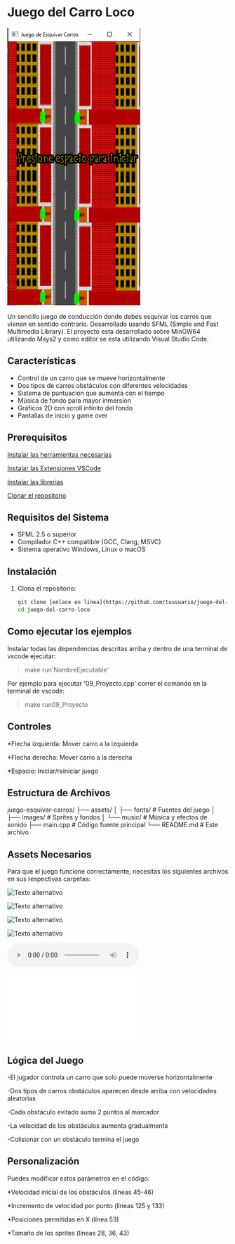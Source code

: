 # Juego del Carro Loco

![Captura de pantalla del juego](assets/images/capturaproyecto.PNG)

Un sencillo juego de conducción donde debes esquivar los carros que vienen en sentido contrario. Desarrollado usando SFML (Simple and Fast Multimedia Library).
El proyecto esta desarrollado sobre MinGW64 utilizando Msys2
y como editor se esta utilizando Visual Studio Code.


## Características

- Control de un carro que se mueve horizontalmente
- Dos tipos de carros obstáculos con diferentes velocidades
- Sistema de puntuación que aumenta con el tiempo
- Música de fondo para mayor inmersión
- Gráficos 2D con scroll infinito del fondo
- Pantallas de inicio y game over

## Prerequisitos

[Instalar las herramientas necesarias](./docs/herramientas.md)

[Instalar las Extensiones VSCode](./docs/extensiones.md)

[Instalar las librerias](./docs/librerias.md)

[Clonar el repositorio](./docs/fork.md)

## Requisitos del Sistema

- SFML 2.5 o superior
- Compilador C++ compatible (GCC, Clang, MSVC)
- Sistema operativo Windows, Linux o macOS

## Instalación

1. Clona el repositorio:
   ```bash
   git clone [enlace en línea](https://github.com/tuusuario/juego-del-carro-loco.git)
   cd juego-del-carro-loco
   

## Como ejecutar los ejemplos

Instalar todas las dependencias descritas arriba y dentro de una terminal de vscode ejecutar:

> make run'NombreEjecutable'

Por ejemplo para ejecutar '09_Proyecto.cpp' correr el comando en la terminal de vscode:

> make run09_Proyecto

## Controles

*Flecha izquierda: Mover carro a la izquierda

*Flecha derecha: Mover carro a la derecha

*Espacio: Iniciar/reiniciar juego

## Estructura de Archivos

juego-esquivar-carros/
├── assets/
│   ├── fonts/          # Fuentes del juego
│   ├── images/         # Sprites y fondos
│   └── music/          # Música y efectos de sonido
├── main.cpp            # Código fuente principal
└── README.md           # Este archivo

## Assets Necesarios

Para que el juego funcione correctamente, necesitas los siguientes archivos en sus respectivas carpetas:

![Texto alternativo](assets/images/calle.png  "Imagen de fondo de la calle")

![Texto alternativo](assets/images/carro.png  "Sprite del carro del jugador")

![Texto alternativo](assets/images/carroobstaculo.png  "Primer tipo de carro obstáculo")

![Texto alternativo](assets/images/carro3.png  "Segundo tipo de carro obstáculo")

![Texto alternativo](assets/music/dark_horse_2.ogg  "Música de fondo")

![Texto alternativo](assets/fonts/FirstTimeWriting.ttf  "Fuente para el texto del juego")

## Lógica del Juego

-El jugador controla un carro que solo puede moverse horizontalmente

-Dos tipos de carros obstáculos aparecen desde arriba con velocidades aleatorias

-Cada obstáculo evitado suma 2 puntos al marcador

-La velocidad de los obstáculos aumenta gradualmente

-Colisionar con un obstáculo termina el juego

## Personalización

Puedes modificar estos parámetros en el código:

*Velocidad inicial de los obstáculos (líneas 45-46)

*Incremento de velocidad por punto (líneas 125 y 133)

*Posiciones permitidas en X (línea 53)

*Tamaño de los sprites (líneas 28, 36, 43)

